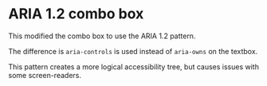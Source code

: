 # ARIA 1.2 combo box

This modified the combo box to use the ARIA 1.2 pattern.

The difference is `aria-controls` is used instead of `aria-owns` on the textbox.

This pattern creates a more logical accessibility tree, but causes issues with some screen-readers.
